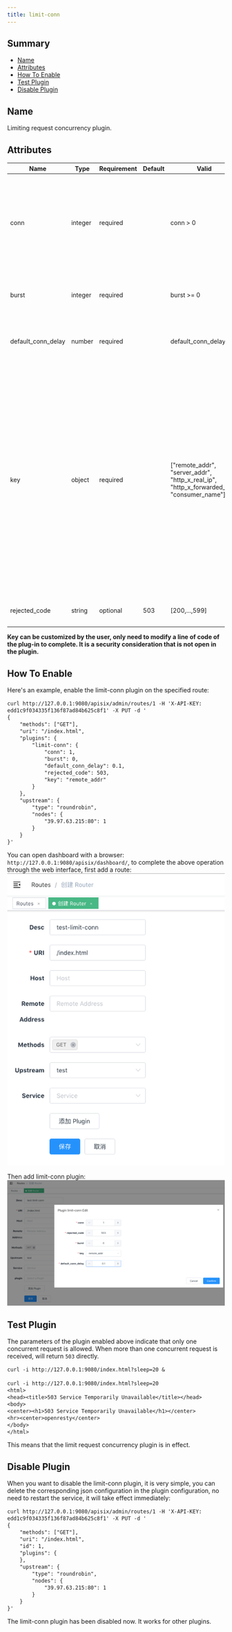 ```yaml
---
title: limit-conn
---
```


<!--
#
# Licensed to the Apache Software Foundation (ASF) under one or more
# contributor license agreements.  See the NOTICE file distributed with
# this work for additional information regarding copyright ownership.
# The ASF licenses this file to You under the Apache License, Version 2.0
# (the "License"); you may not use this file except in compliance with
# the License.  You may obtain a copy of the License at
#
#     http://www.apache.org/licenses/LICENSE-2.0
#
# Unless required by applicable law or agreed to in writing, software
# distributed under the License is distributed on an "AS IS" BASIS,
# WITHOUT WARRANTIES OR CONDITIONS OF ANY KIND, either express or implied.
# See the License for the specific language governing permissions and
# limitations under the License.
#
-->

## Summary

- [Name](#name)
- [Attributes](#attributes)
- [How To Enable](#how-to-enable)
- [Test Plugin](#test-plugin)
- [Disable Plugin](#disable-plugin)

## Name

Limiting request concurrency plugin.

## Attributes

| Name               | Type    | Requirement | Default | Valid                                                                                     | Description                                                                                                                                                                                                                                                                                                                                                                                                                                                                                               |
| ------------------ | ------- | ----------- | ------- | ----------------------------------------------------------------------------------------- | --------------------------------------------------------------------------------------------------------------------------------------------------------------------------------------------------------------------------------------------------------------------------------------------------------------------------------------------------------------------------------------------------------------------------------------------------------------------------------------------------------- |
| conn               | integer | required    |         | conn > 0                                                                                  | the maximum number of concurrent requests allowed. Requests exceeding this ratio (and below `conn` + `burst`) will get delayed(the latency seconds is configured by `default_conn_delay`) to conform to this threshold.                                                                                                                                                                                                                                                                                                                                              |
| burst              | integer | required    |         | burst >= 0                                                                                | the number of excessive concurrent requests (or connections) allowed to be delayed.                                                                                                                                                                                                                                                                                                                                                                                                                       |
| default_conn_delay | number  | required    |         | default_conn_delay > 0                                                                    | the latency seconds of request when concurrent requests exceeding `conn` but below (`conn` + `burst`).                                                                                                                                                                                                                                                                                                                                                                                                                                   |
| key                | object  | required    |         | ["remote_addr", "server_addr", "http_x_real_ip", "http_x_forwarded_for", "consumer_name"] | to limit the concurrency level. <br />For example, one can use the host name (or server zone) as the key so that we limit concurrency per host name. Otherwise, we can also use the client address as the key so that we can avoid a single client from flooding our service with too many parallel connections or requests. <br /> Now accept those as key: "remote_addr"(client's IP), "server_addr"(server's IP), "X-Forwarded-For/X-Real-IP" in request header, "consumer_name"(consumer's username). |
| rejected_code      | string  | optional    | 503     | [200,...,599]                                                                             | returned when the request exceeds `conn` + `burst` will be rejected.                                                                                                                                                                                                                                                                                                                                                                                                                                      |

**Key can be customized by the user, only need to modify a line of code of the plug-in to complete. It is a security consideration that is not open in the plugin.**

## How To Enable

Here's an example, enable the limit-conn plugin on the specified route:

```shell
curl http://127.0.0.1:9080/apisix/admin/routes/1 -H 'X-API-KEY: edd1c9f034335f136f87ad84b625c8f1' -X PUT -d '
{
    "methods": ["GET"],
    "uri": "/index.html",
    "plugins": {
        "limit-conn": {
            "conn": 1,
            "burst": 0,
            "default_conn_delay": 0.1,
            "rejected_code": 503,
            "key": "remote_addr"
        }
    },
    "upstream": {
        "type": "roundrobin",
        "nodes": {
            "39.97.63.215:80": 1
        }
    }
}'
```

You can open dashboard with a browser: `http://127.0.0.1:9080/apisix/dashboard/`, to complete the above operation through the web interface, first add a route:
![](../../../assets/images/plugin/limit-conn-1.png)

Then add limit-conn plugin:
![](../../../assets/images/plugin/limit-conn-2.png)

## Test Plugin

The parameters of the plugin enabled above indicate that only one concurrent request is allowed. When more than one concurrent request is received, will return `503` directly.

```shell
curl -i http://127.0.0.1:9080/index.html?sleep=20 &

curl -i http://127.0.0.1:9080/index.html?sleep=20
<html>
<head><title>503 Service Temporarily Unavailable</title></head>
<body>
<center><h1>503 Service Temporarily Unavailable</h1></center>
<hr><center>openresty</center>
</body>
</html>
```

This means that the limit request concurrency plugin is in effect.

## Disable Plugin

When you want to disable the limit-conn plugin, it is very simple,
you can delete the corresponding json configuration in the plugin configuration,
no need to restart the service, it will take effect immediately:

```shell
curl http://127.0.0.1:9080/apisix/admin/routes/1 -H 'X-API-KEY: edd1c9f034335f136f87ad84b625c8f1' -X PUT -d '
{
    "methods": ["GET"],
    "uri": "/index.html",
    "id": 1,
    "plugins": {
    },
    "upstream": {
        "type": "roundrobin",
        "nodes": {
            "39.97.63.215:80": 1
        }
    }
}'
```

The limit-conn plugin has been disabled now. It works for other plugins.

